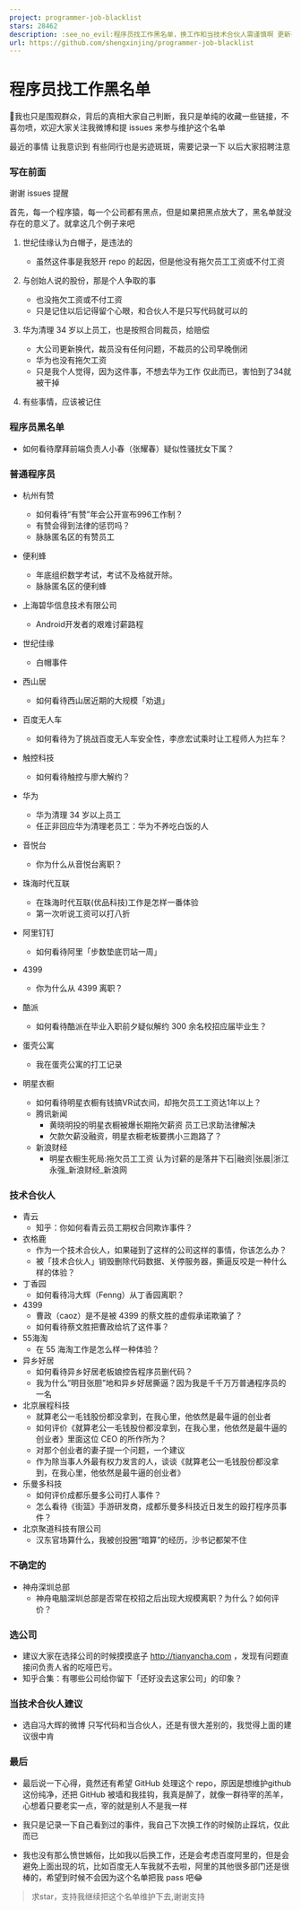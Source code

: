 ```yaml
---
project: programmer-job-blacklist
stars: 28462
description: :see_no_evil:程序员找工作黑名单，换工作和当技术合伙人需谨慎啊 更新有赞
url: https://github.com/shengxinjing/programmer-job-blacklist
---
```


程序员找工作黑名单
=========

🐌我也只是围观群众，背后的真相大家自己判断，我只是单纯的收藏一些链接，不喜勿喷，欢迎大家关注我微博和提 issues 来参与维护这个名单

最近的事情 让我意识到 有些同行也是劣迹斑斑，需要记录一下 以后大家招聘注意

### 写在前面

谢谢 issues 提醒

首先，每一个程序猿，每一个公司都有黑点，但是如果把黑点放大了，黑名单就没存在的意义了。就拿这几个例子来吧

1.  世纪佳缘认为白帽子，是违法的
    
    -   虽然这件事是我怒开 repo 的起因，但是他没有拖欠员工工资或不付工资
2.  与创始人说的股份，那是个人争取的事
    
    -   也没拖欠工资或不付工资
    -   只是记住以后记得留个心眼，和合伙人不是只写代码就可以的
3.  华为清理 34 岁以上员工，也是按照合同裁员，给赔偿
    
    -   大公司更新换代，裁员没有任何问题，不裁员的公司早晚倒闭
    -   华为也没有拖欠工资
    -   只是我个人觉得，因为这件事，不想去华为工作 仅此而已，害怕到了34就被干掉
4.  有些事情，应该被记住
    

### 程序员黑名单

-   如何看待摩拜前端负责人小春（张耀春）疑似性骚扰女下属？

### 普通程序员

-   杭州有赞
    
    -   如何看待“有赞”年会公开宣布996工作制？
    -   有赞会得到法律的惩罚吗？
    -   脉脉匿名区的有赞员工
-   便利蜂
    
    -   年底组织数学考试，考试不及格就开除。
    -   脉脉匿名区的便利蜂
-   上海碧华信息技术有限公司
    
    -   Android开发者的艰难讨薪路程
-   世纪佳缘
    
    -   白帽事件
-   西山居
    
    -   如何看待西山居近期的大规模「劝退」
-   百度无人车
    
    -   如何看待为了挑战百度无人车安全性，李彦宏试乘时让工程师人为拦车？
-   触控科技
    
    -   如何看待触控与廖大解约？
-   华为
    
    -   华为清理 34 岁以上员工
    -   任正非回应华为清理老员工：华为不养吃白饭的人
-   音悦台
    
    -   你为什么从音悦台离职？
-   珠海时代互联
    
    -   在珠海时代互联(优品科技)工作是怎样一番体验
    -   第一次听说工资可以打八折
-   阿里钉钉
    
    -   如何看待阿里「步数垫底罚站一周」
-   4399
    
    -   你为什么从 4399 离职？
-   酷派
    
    -   如何看待酷派在毕业入职前夕疑似解约 300 余名校招应届毕业生？
-   蛋壳公寓
    
    -   我在蛋壳公寓的打工记录
-   明星衣橱
    
    -   如何看待明星衣橱有钱搞VR试衣间，却拖欠员工工资达1年以上？
    -   腾讯新闻
        -   黄晓明投的明星衣橱被爆长期拖欠薪资 员工已求助法律解决
        -   欠款欠薪没融资，明星衣橱老板要携小三跑路了？
    -   新浪财经
        -   明星衣橱生死局:拖欠员工工资 认为讨薪的是落井下石|融资|张晨|浙江永强\_新浪财经\_新浪网

### 技术合伙人

-   青云
    -   知乎：你如何看青云员工期权合同欺诈事件？
-   衣格鹿
    -   作为一个技术合伙人，如果碰到了这样的公司这样的事情，你该怎么办？
    -   被「技术合伙人」销毁删除代码数据、关停服务器，撕逼反咬是一种什么样的体验？
-   丁香园
    -   如何看待冯大辉（Fenng）从丁香园离职？
-   4399
    -   曹政（caoz）是不是被 4399 的蔡文胜的虚假承诺欺骗了？
    -   如何看待蔡文胜把曹政给坑了这件事？
-   55海淘
    -   在 55 海淘工作是怎么样一种体验？
-   异乡好居
    -   如何看待异乡好居老板娘控告程序员删代码？
    -   我为什么“明目张胆”地和异乡好居撕逼？因为我是千千万万普通程序员的一名
-   北京展程科技
    -   就算老公一毛钱股份都没拿到，在我心里，他依然是最牛逼的创业者
    -   如何评价《就算老公一毛钱股份都没拿到，在我心里，他依然是最牛逼的创业者》里面这位 CEO 的所作所为？
    -   对那个创业者的妻子提一个问题，一个建议
    -   作为除当事人外最有权力发言的人，谈谈《就算老公一毛钱股份都没拿到，在我心里，他依然是最牛逼的创业者》
-   乐曼多科技
    -   如何评价成都乐曼多公司打人事件？
    -   怎么看待《街篮》手游研发商，成都乐曼多科技近日发生的殴打程序员事件？
-   北京聚道科技有限公司
    -   汉东官场算什么，我被创投圈“暗算”的经历，沙书记都架不住

### 不确定的

-   神舟深圳总部
    -   神舟电脑深圳总部是否常在校招之后出现大规模离职？为什么？如何评价？

### 选公司

-   建议大家在选择公司的时候摸摸底子 http://tianyancha.com ，发现有问题直接问负责人省的吃哑巴亏。
-   知乎合集：有哪些公司给你留下「还好没去这家公司」的印象？

### 当技术合伙人建议

-   选自冯大辉的微博 只写代码和当合伙人，还是有很大差别的，我觉得上面的建议很中肯

### 最后

-   最后说一下心得，竟然还有希望 GitHub 处理这个 repo，原因是想维护github这份纯净，还把 GitHub 被墙和我挂钩，我真是醉了，就像一群待宰的羔羊，心想着只要老实一点，宰的就是别人不是我一样
    
-   我只是记录一下自己看到过的事件，我自己下次换工作的时候防止踩坑，仅此而已
    
-   我也没有那么愤世嫉俗，比如我以后换工作，还是会考虑百度阿里的，但是会避免上面出现的坑，比如百度无人车我就不去啦，阿里的其他很多部门还是很棒的，希望到时候不会因为这个名单把我 pass 吧:joy:
    

> 求star，支持我继续把这个名单维护下去,谢谢支持
